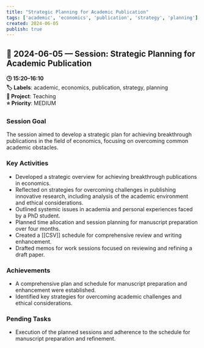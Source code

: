 ```yaml
---
title: "Strategic Planning for Academic Publication"
tags: ['academic', 'economics', 'publication', 'strategy', 'planning']
created: 2024-06-05
publish: true
---
```


## 📅 2024-06-05 — Session: Strategic Planning for Academic Publication

**🕒 15:20–16:10**  
**🏷️ Labels**: academic, economics, publication, strategy, planning  
**📂 Project**: Teaching  
**⭐ Priority**: MEDIUM  


### Session Goal
The session aimed to develop a strategic plan for achieving breakthrough publications in the field of economics, focusing on overcoming common academic obstacles.

### Key Activities
- Developed a strategic overview for achieving breakthrough publications in economics.
- Reflected on strategies for overcoming challenges in publishing innovative research, including analysis of the academic environment and ethical considerations.
- Outlined systemic issues in academia and personal experiences faced by a PhD student.
- Planned time allocation and session planning for manuscript preparation over four months.
- Created a [[CSV]] schedule for comprehensive review and writing enhancement.
- Drafted memos for work sessions focused on reviewing and refining a draft paper.

### Achievements
- A comprehensive plan and schedule for manuscript preparation and enhancement were established.
- Identified key strategies for overcoming academic challenges and ethical considerations.

### Pending Tasks
- Execution of the planned sessions and adherence to the schedule for manuscript preparation and refinement.
